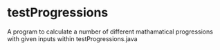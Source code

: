 # testProgressions
A program to calculate a number of different mathamatical progressions with given inputs within testProgressions.java
